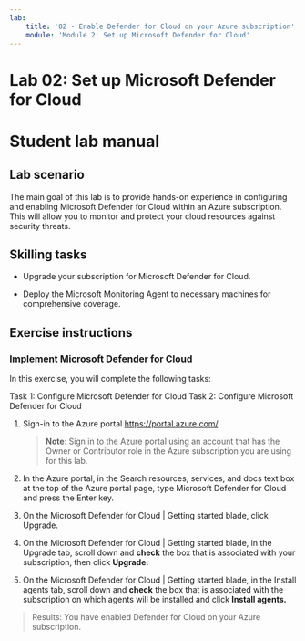 ```yaml
---
lab:
    title: '02 - Enable Defender for Cloud on your Azure subscription'
    module: 'Module 2: Set up Microsoft Defender for Cloud'
---
```


# Lab 02: Set up Microsoft Defender for Cloud
# Student lab manual

## Lab scenario

The main goal of this lab is to provide hands-on experience in configuring and enabling Microsoft Defender for Cloud within an Azure subscription. This will allow you to monitor and protect your cloud resources against security threats. 

## Skilling tasks

- Upgrade your subscription for Microsoft Defender for Cloud.
  
- Deploy the Microsoft Monitoring Agent to necessary machines for comprehensive coverage.

## Exercise instructions

### Implement Microsoft Defender for Cloud

In this exercise, you will complete the following tasks:

Task 1: Configure Microsoft Defender for Cloud
Task 2: Configure Microsoft Defender for Cloud

1. Sign-in to the Azure portal https://portal.azure.com/.

   >**Note**: Sign in to the Azure portal using an account that has the Owner or Contributor role in the Azure subscription you are using for this lab.

2. In the Azure portal, in the Search resources, services, and docs text box at the top of the Azure portal page, type Microsoft Defender for Cloud and press the Enter key.

3. On the Microsoft Defender for Cloud | Getting started blade, click Upgrade.

4. On the Microsoft Defender for Cloud | Getting started blade, in the Upgrade tab, scroll down and **check** the box that is associated with your subscription, then click **Upgrade.**

5. On the Microsoft Defender for Cloud | Getting started blade, in the Install agents tab, scroll down and **check** the box that is associated with the subscription on which agents will be installed and click **Install agents.**

> Results: You have enabled Defender for Cloud on your Azure subscription.
